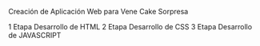 Creación de Aplicación Web para Vene Cake Sorpresa

1 Etapa Desarrollo de HTML
2 Etapa Desarrollo de CSS
3 Etapa Desarrollo de JAVASCRIPT